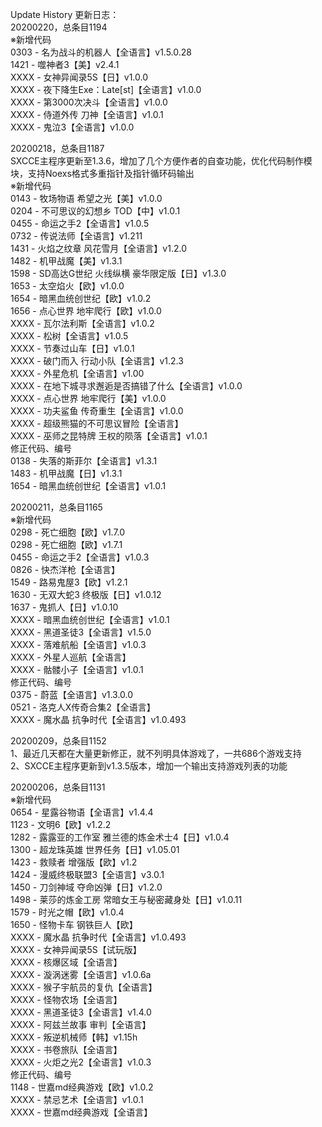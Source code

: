 Update History 更新日志：  
20200220，总条目1194  
※新增代码  
0303 - 名为战斗的机器人【全语言】v1.5.0.28  
1421 - 噬神者3【美】v2.4.1  
XXXX - 女神异闻录5S【日】v1.0.0  
XXXX - 夜下降生Exe：Late[st]【全语言】v1.0.0  
XXXX - 第3000次决斗【全语言】v1.0.0  
XXXX - 侍道外传 刀神【全语言】v1.0.1  
XXXX - 鬼泣3【全语言】v1.0.0  
  
20200218，总条目1187  
SXCCE主程序更新至1.3.6，增加了几个方便作者的自查功能，优化代码制作模块，支持Noexs格式多重指针及指针循环码输出  
※新增代码  
0143 - 牧场物语 希望之光【美】v1.0.0  
0204 - 不可思议的幻想乡 TOD【中】v1.0.1  
0455 - 命运之手2【全语言】v1.0.5  
0732 - 传说法师【全语言】v1.211  
1431 - 火焰之纹章 风花雪月【全语言】v1.2.0  
1482 - 机甲战魔【美】v1.3.1  
1598 - SD高达G世纪 火线纵横 豪华限定版【日】v1.3.0  
1653 - 太空焰火【欧】v1.0.0  
1654 - 暗黑血统创世纪【欧】v1.0.2  
1656 - 点心世界 地牢爬行【欧】v1.0.0  
XXXX - 瓦尔法利斯【全语言】v1.0.2  
XXXX - 松树【全语言】v1.0.5  
XXXX - 节奏过山车【日】v1.0.1  
XXXX - 破门而入 行动小队【全语言】v1.2.3  
XXXX - 外星危机【全语言】v1.00  
XXXX - 在地下城寻求邂逅是否搞错了什么【全语言】v1.0.0  
XXXX - 点心世界 地牢爬行【美】v1.0.0  
XXXX - 功夫鲨鱼 传奇重生【全语言】v1.0.0  
XXXX - 超级熊猫的不可思议冒险【全语言】  
XXXX - 巫师之昆特牌 王权的陨落【全语言】v1.0.1  
修正代码、编号  
0138 - 失落的斯菲尔【全语言】v1.3.1  
1483 - 机甲战魔【日】v1.3.1  
1654 - 暗黑血统创世纪【全语言】v1.0.1  
  
20200211，总条目1165  
※新增代码  
0298 - 死亡细胞【欧】v1.7.0  
0298 - 死亡细胞【欧】v1.7.1  
0455 - 命运之手2【全语言】v1.0.3  
0826 - 快杰洋枪【全语言】  
1549 - 路易鬼屋3【欧】v1.2.1  
1630 - 无双大蛇3 终极版【日】v1.0.12  
1637 - 鬼抓人【日】v1.0.10  
XXXX - 暗黑血统创世纪【全语言】v1.0.1  
XXXX - 黑道圣徒3【全语言】v1.5.0  
XXXX - 落难航船【全语言】v1.0.3  
XXXX - 外星人巡航【全语言】   
XXXX - 骷髅小子【全语言】v1.0.1  
修正代码、编号  
0375 - 蔚蓝【全语言】v1.3.0.0  
0521 - 洛克人X传奇合集2【全语言】  
XXXX - 魔水晶 抗争时代【全语言】v1.0.493  
  
20200209，总条目1152  
1、最近几天都在大量更新修正，就不列明具体游戏了，一共686个游戏支持  
2、SXCCE主程序更新到v1.3.5版本，增加一个输出支持游戏列表的功能  
  
20200206，总条目1131  
※新增代码  
0654 - 星露谷物语【全语言】v1.4.4  
1123 - 文明6【欧】v1.2.2  
1282 - 露露亚的工作室 雅兰德的炼金术士4【日】v1.0.4  
1300 - 超龙珠英雄 世界任务【日】v1.05.01  
1423 - 救赎者 增强版【欧】v1.2  
1424 - 漫威终极联盟3【全语言】v3.0.1  
1450 - 刀剑神域 夺命凶弹【日】v1.2.0  
1498 - 莱莎的炼金工房 常暗女王与秘密藏身处【日】v1.0.11  
1579 - 时光之帽【欧】v1.0.4  
1650 - 怪物卡车 钢铁巨人【欧】  
XXXX - 魔水晶 抗争时代【全语言】v1.0.493  
XXXX - 女神异闻录5S【试玩版】  
XXXX - 核爆区域【全语言】  
XXXX - 漩涡迷雾【全语言】v1.0.6a  
XXXX - 猴子宇航员的复仇【全语言】  
XXXX - 怪物农场【全语言】  
XXXX - 黑道圣徒3【全语言】v1.4.0  
XXXX - 阿兹兰故事 审判【全语言】  
XXXX - 叛逆机械师【韩】v1.15h  
XXXX - 书卷旅队【全语言】  
XXXX - 火炬之光2【全语言】v1.0.3  
修正代码、编号  
1148 - 世嘉md经典游戏【欧】v1.0.2  
XXXX - 禁忌艺术【全语言】v1.0.1  
XXXX - 世嘉md经典游戏【全语言】
